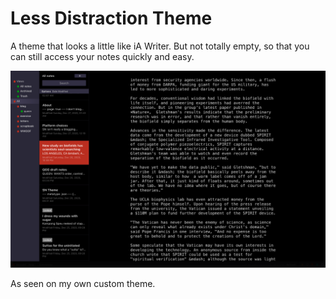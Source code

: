 # Less Distraction Theme

A theme that looks a little like iA Writer. But not totally empty, so that you can still access your notes quickly and easy.

![Screenshot](./screenshot.png?raw=true "Less Distraction Theme")

As seen on my own custom theme.
